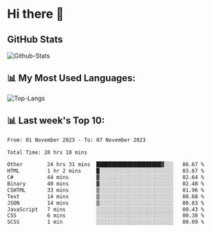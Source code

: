 # Hi there 👋

## GitHub Stats
![Github-Stats](https://github-readme-stats-sigma-five.vercel.app/api?username=ltorson&show_icons=true&theme=radical&count_private=true)

## 📊 My Most Used Languages:
![Top-Langs](https://github-readme-stats-sigma-five.vercel.app/api/top-langs/?username=LTorson&layout=compact&langs_count=10)

## 📊 Last week's Top 10:
<!--START_SECTION:waka-->

```txt
From: 01 November 2023 - To: 07 November 2023

Total Time: 28 hrs 18 mins

Other        24 hrs 31 mins  █████████████████████▓░░░   86.67 %
HTML         1 hr 2 mins     █░░░░░░░░░░░░░░░░░░░░░░░░   03.67 %
C#           44 mins         ▓░░░░░░░░░░░░░░░░░░░░░░░░   02.64 %
Binary       40 mins         ▓░░░░░░░░░░░░░░░░░░░░░░░░   02.40 %
CSHTML       33 mins         ▒░░░░░░░░░░░░░░░░░░░░░░░░   01.96 %
Text         14 mins         ▒░░░░░░░░░░░░░░░░░░░░░░░░   00.88 %
JSON         14 mins         ▒░░░░░░░░░░░░░░░░░░░░░░░░   00.83 %
JavaScript   7 mins          ░░░░░░░░░░░░░░░░░░░░░░░░░   00.43 %
CSS          6 mins          ░░░░░░░░░░░░░░░░░░░░░░░░░   00.38 %
SCSS         1 min           ░░░░░░░░░░░░░░░░░░░░░░░░░   00.09 %
```

<!--END_SECTION:waka-->
